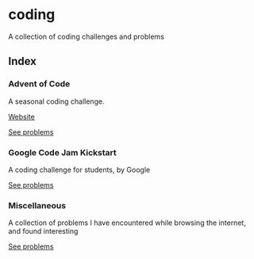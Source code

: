# coding

A collection of coding challenges and problems

## Index

### Advent of Code

A seasonal coding challenge.

[Website](https://adventofcode.com)

[See problems](./advent-of-code)

### Google Code Jam Kickstart

A coding challenge for students, by Google

[See problems](./gcjk)

### Miscellaneous

A collection of problems I have encountered while browsing the internet, and found interesting

[See problems](./misc)
